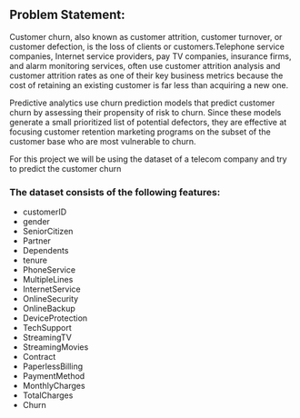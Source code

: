 ## Problem Statement:

Customer churn, also known as customer attrition, customer turnover, or customer defection, is the loss of clients or customers.Telephone service companies, Internet service providers, pay TV companies, insurance firms, and alarm monitoring services, often use customer attrition analysis and customer attrition rates as one of their key business metrics because the cost of retaining an existing customer is far less than acquiring a new one.

Predictive analytics use churn prediction models that predict customer churn by assessing their propensity of risk to churn. Since these models generate a small prioritized list of potential defectors, they are effective at focusing customer retention marketing programs on the subset of the customer base who are most vulnerable to churn.

For this project we will be using the dataset of a telecom company and try to predict the customer churn




### The dataset consists of the following features:

- customerID
- gender	
- SeniorCitizen	
- Partner	
- Dependents	
- tenure	
- PhoneService	
- MultipleLines	
- InternetService	
- OnlineSecurity	
- OnlineBackup	
- DeviceProtection	
- TechSupport 
-	StreamingTV	
- StreamingMovies 
-	Contract
-	PaperlessBilling 
-	PaymentMethod	
- MonthlyCharges 
- TotalCharges	
- Churn
